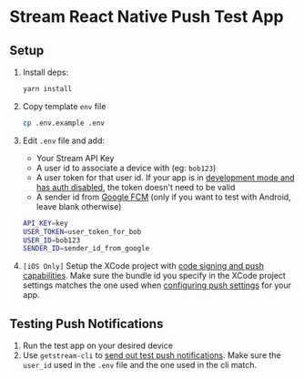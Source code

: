 # Stream React Native Push Test App

## Setup

1. Install deps:

   ```bash
   yarn install
   ```

2. Copy template `env` file

   ```bash
   cp .env.example .env
   ```

3. Edit `.env` file and add:

   - Your Stream API Key
   - A user id to associate a device with (eg: `bob123`)
   - A user token for that user id. If your app is in [development mode and has auth disabled][1], the token doesn't need to be valid
   - A sender id from [Google FCM][2] (only if you want to test with Android, leave blank otherwise)

   ```bash
   API_KEY=key
   USER_TOKEN=user_token_for_bob
   USER_ID=bob123
   SENDER_ID=sender_id_from_google
   ```

4. `[iOS Only]` Setup the XCode project with [code signing and push capabilities][3]. Make sure the bundle id you specify in the XCode project settings matches the one used when [configuring push settings][5] for your app.

## Testing Push Notifications

1. Run the test app on your desired device
2. Use `getstream-cli` to [send out test push notifications][4]. Make sure the `user_id` used in the `.env` file and the one used in the cli match.

[1]: https://getstream.io/chat/docs/#rn_push_initial
[2]: https://firebase.google.com/docs/cloud-messaging/
[3]: https://getstream.io/chat/docs/#chat-doc-rn-ios-run
[4]: https://getstream.io/chat/docs/#push_test
[5]: https://getstream.io/chat/docs/#push_ios
